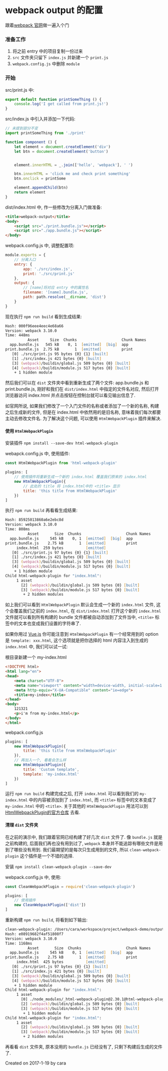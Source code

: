 # webpack output 的配置
跟着[webpack 官网](https://doc.webpack-china.org/guides/output-management/)做一遍入个门

### 准备工作

1. 将之前 entry 中的项目复制一份过来
2. `src` 文件夹只留下 `index.js` 并新建一个 `print.js`
3. `webpack.config.js` 中删除 `module`

### 开始

src/print.js 中:
```js
export default function printSomeThing () {
    console.log('I get called from print.js!')
}
```

src/index.js 中引入并添加一下代码:
```js
// 未提到部分不变
import printSomeThing from './print'

function component () {
    let element = document.createElement('div')
    let btn = document.createElement('button')


    element.innerHTML = _.join(['hello', 'webpack'], ' ')

    btn.innerHTML = 'click me and check print something'
    btn.onclick = printSome

    element.appendChild(btn)
    return element
}
```

dist/index.html 中, 作一些修改为分离入门做准备:
```html
<title>webpack-output</title>
<body>
    <script src="./print.bundle.js"></script>
    <script src="./app.bundle.js"></script>
</body>
```

webpack.config.js 中, 调整配置项: 
```js
module.exports = {
    // 分离入口
    entry: {
        app: './src/index.js',
        print: './src/print.js'
    },
    output: {
        // [name]将对应 entry 中的属性名
        filename: '[name].bundle.js',
        path: path.resolve(__dirname, 'dist')
    }
}
```

现在执行 `npm run build` 看到生成结果:
```zsh
Hash: 000f96eee4eec4e68a66
Version: webpack 3.10.0
Time: 448ms
          Asset     Size  Chunks                    Chunk Names
  app.bundle.js   545 kB    0, 1  [emitted]  [big]  app
print.bundle.js  2.75 kB       1  [emitted]         print
   [0] ./src/print.js 95 bytes {0} {1} [built]
   [1] ./src/index.js 421 bytes {0} [built]
   [3] (webpack)/buildin/global.js 509 bytes {0} [built]
   [4] (webpack)/buildin/module.js 517 bytes {0} [built]
    + 1 hidden module
```

然后我们可以在 `dist` 文件夹中看到重新生成了两个文件: app.bundle.js 和 print.bundle.js, 刚好和我们在 `dist/index.html` 中指定的文件名对应, 然后打开浏览器访问 index.html 并点击按钮在控制台就可以看见输出信息了.

如官网所说, 如果我们修改了一个入门文件的名称或者添加了一个新的名称, 构建之后生成新的文件, 但是在 index.html 中依然用的是旧名称, 意味着我们每次都要主动去修改文件名. 为了解决这个问题, 可以使用 `HtmlWebpackPlugin` 插件来解决.

#### 使用 `HtmlWebpackPlugin`

安装插件 `npm install --save-dev html-webpack-plugin`

webapck.config.js 中, 使用插件:
```js
const HtmlWebpackPlugin from 'html-webpack-plugin'

plugins: [
    // 使用插件将重新生成一个新的 index.html 覆盖我们原来的 index.html
    new HtmlWebpackPlugin({
        // 此处的 title 将 index.html中的 <title> 显示
        title: 'this title from HtmlWebpackPlugin'
    })
]
```

执行 `npm run build` 再看看生成结果:
```zsh
Hash: 85925013860a6e2ebc8d
Version: webpack 3.10.0
Time: 808ms
          Asset       Size  Chunks                    Chunk Names
  app.bundle.js     545 kB    0, 1  [emitted]  [big]  app
print.bundle.js    2.75 kB       1  [emitted]         print
     index.html  259 bytes          [emitted]
   [0] ./src/print.js 97 bytes {0} {1} [built]
   [1] ./src/index.js 421 bytes {0} [built]
   [3] (webpack)/buildin/global.js 509 bytes {0} [built]
   [4] (webpack)/buildin/module.js 517 bytes {0} [built]
    + 1 hidden module
Child html-webpack-plugin for "index.html":
     1 asset
       [2] (webpack)/buildin/global.js 509 bytes {0} [built]
       [3] (webpack)/buildin/module.js 517 bytes {0} [built]
        + 2 hidden modules
```

如上我们可以看到 `HtmlWebpackPlugin` 默认会生成一个新的 `index.html` 文件, 这个会覆盖我们之前的 `index.html`, 在 `dist/index.html` 打开这个新的 `index.html` 文件就可以看到所有构建的 bundle 文件都被自动添加到了文件当中, `<title>` 标签中的文本也变成我们设置的字符串了.

如果你用过 [Vue.js](https://cn.vuejs.org/) 你可能注意到 `HtmlWebpackPlugin` 有一个经常用到的 option 是 `template: xxx.html`, 这个选项就是把你选择的 html 内容注入到生成的 `index.html` 中, 我们可以试一试:

根目录新建一个 my-index.html

```html
<!DOCTYPE html>
<html lang="en">
<head>
    <meta charset="UTF-8">
    <meta name="viewport" content="width=device-width, initial-scale=1.0">
    <meta http-equiv="X-UA-Compatible" content="ie=edge">
    <title>my-index</title>
</head>
<body>
    121321
    <p>i'm from my-index.html</p>
</body>
</html>
```

webpack.config.js
```js
plugins: [
    new HtmlWebpackPlugin({
        title: 'this title from HtmlWebpackPlugin'
    }),
    // 再加入一个, 看看会怎么样
    new HtmlWebpackPlugin({
        title: 'Custom template',
        template: 'my-index.html'
    })
]
```
运行 `npm run build` 构建完成之后, 打开 `index.html` 可以看到我们的 `my-index.html` 中的内容被添加到了 `index.html`, 而 `<title>` 标签中的文本变成了 `my-index.html` 中的 `<title>`. 关于其他的 `HtmlWebpackPlugin` 用法可以到 [HtmlWebpackPlugin的官方仓库](https://github.com/jantimon/html-webpack-plugin) 去看.

#### 清理 `dist` 文件夹
在之前的演示中, 我们跟着官网已经构建了好几次 `dist` 文件了. 像 `bundle.js` 就是之前构建的, 后面我们再也没有用到过了, `webpack` 本身并不能追踪有哪些文件是用到了哪些没有用到. 我们最期望的是每次只生成用到的文件, 所以 `clean-webpack-plugin` 这个插件是一个不错的选择.

安装 `npm install clean-webpack-plugin --save-dev`

webpack.config.js 中, 使用:
```js
const CleanWebpackPlugin = require('clean-webpack-plugin')

plugins: [
    // 使用插件
    new CleanWebpackPlugin(['dist'])
]
```

重新构建 `npm run build`, 将看到如下输出:
```zsh
clean-webpack-plugin: /Users/cara/workspace/project/webpack-demo/output/dist has been removed.
Hash: e08919682f4af51808f7
Version: webpack 3.10.0
Time: 1168ms
          Asset       Size  Chunks                    Chunk Names
  app.bundle.js     545 kB    0, 1  [emitted]  [big]  app
print.bundle.js    2.75 kB       1  [emitted]         print
     index.html  425 bytes          [emitted]
   [0] ./src/print.js 97 bytes {0} {1} [built]
   [1] ./src/index.js 421 bytes {0} [built]
   [3] (webpack)/buildin/global.js 509 bytes {0} [built]
   [4] (webpack)/buildin/module.js 517 bytes {0} [built]
    + 1 hidden module
Child html-webpack-plugin for "index.html":
     1 asset
       [0] ./node_modules/_html-webpack-plugin@2.30.1@html-webpack-plugin/lib/loader.js!./my-index.html 686 bytes {0} [built]
       [2] (webpack)/buildin/global.js 509 bytes {0} [built]
       [3] (webpack)/buildin/module.js 517 bytes {0} [built]
        + 1 hidden module
Child html-webpack-plugin for "index.html":
     1 asset
       [2] (webpack)/buildin/global.js 509 bytes {0} [built]
       [3] (webpack)/buildin/module.js 517 bytes {0} [built]
        + 2 hidden modules
```
再看看 `dist` 文件夹, 原本没用的 `bundle.js` 已经没有了, 只剩下构建后生成的文件了.

Created on 2017-1-19 by cara